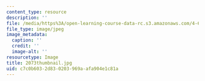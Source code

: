 ```yaml
---
content_type: resource
description: ''
file: /media/https%3A/open-learning-course-data-rc.s3.amazonaws.com/4-614-religious-architecture-and-islamic-cultures-fall-2002/c7c0b6032d830203969aafa904e1c81a_2073thumbnail.jpg
file_type: image/jpeg
image_metadata:
  caption: ''
  credit: ''
  image-alt: ''
resourcetype: Image
title: 2073thumbnail.jpg
uid: c7c0b603-2d83-0203-969a-afa904e1c81a
---
```

